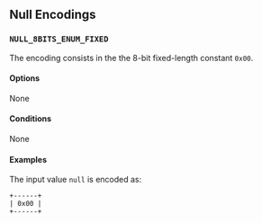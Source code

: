 Null Encodings
--------------

### `NULL_8BITS_ENUM_FIXED`

The encoding consists in the the 8-bit fixed-length constant `0x00`.

#### Options

None

#### Conditions

None

#### Examples

The input value `null` is encoded as:

```
+------+
| 0x00 |
+------+
```
